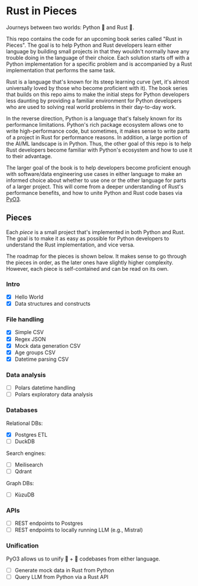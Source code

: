 # Rust in Pieces

Journeys between two worlds: Python 🐍 and Rust 🦀.

This repo contains the code for an upcoming book series called "Rust in Pieces". The goal is to help Python and Rust developers learn either language by building small projects in that they wouldn't normally have any trouble doing in the language of their choice. Each solution starts off with a Python implementation for a specific problem and is accompanied by a Rust implementation that performs the same task.

Rust is a language that's known for its steep learning curve (yet, it's almost universally loved by those who become proficient with it). The book series that builds on this repo aims to make the initial steps for Python developers less daunting by providing a familiar environment for Python developers who are used to solving real world problems in their day-to-day work.

In the reverse direction, Python is a language that's falsely known for its performance limitations. Python's rich package ecosystem allows one to write high-performance code, but sometimes, it makes sense to write parts of a project in Rust for performance reasons. In addition, a large portion of the AI/ML landscape is in Python. Thus, the other goal of this repo is to help Rust developers become familiar with Python's ecosystem and how to use it to their advantage.

The larger goal of the book is to help developers become proficient enough with software/data engineering use cases in either language to make an informed choice about whether to use one or the other language for parts of a larger project. This will come from a deeper understanding of Rust's performance benefits, and how to unite Python and Rust code bases via [PyO3](https://github.com/PyO3/pyo3).

## Pieces

Each *piece* is a small project that's implemented in both Python and Rust. The goal is to make it as easy as possible for Python developers to understand the Rust implementation, and vice versa.

The roadmap for the pieces is shown below. It makes sense to go through the pieces in order, as the later ones have slightly higher complexity. However, each piece is self-contained and can be read on its own.

### Intro
- [x] Hello World
- [x] Data structures and constructs

### File handling
- [x] Simple CSV
- [x] Regex JSON
- [x] Mock data generation CSV
- [x] Age groups CSV
- [x] Datetime parsing CSV

### Data analysis
- [ ] Polars datetime handling
- [ ] Polars exploratory data analysis

### Databases

Relational DBs:
- [x] Postgres ETL
- [ ] DuckDB

Search engines:
- [ ] Meilisearch
- [ ] Qdrant

Graph DBs:
- [ ] KùzuDB

### APIs
- [ ] REST endpoints to Postgres
- [ ] REST endpoints to locally running LLM (e.g., Mistral)

### Unification

PyO3 allows us to unify 🐍 + 🦀 codebases from either language.

- [ ] Generate mock data in Rust from Python
- [ ] Query LLM from Python via a Rust API
